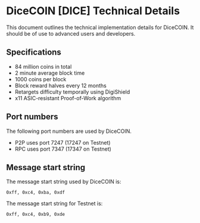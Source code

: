 DiceCOIN [DICE] Technical Details
===================================

This document outlines the technical implementation details for DiceCOIN. It should be of use to advanced users and developers.

Specifications
--------------

* 84 million coins in total
* 2 minute average block time
* 1000 coins per block
* Block reward halves every 12 months
* Retargets difficulty temporally using DigiShield
* x11 ASIC-resistant Proof-of-Work algorithm

Port numbers
------------

The following port numbers are used by DiceCOIN.

* P2P uses port 7247 (17247 on Testnet)
* RPC uses port 7347 (17347 on Testnet)

Message start string
--------------------

The message start string used by DiceCOIN is:

```
0xff, 0xc4, 0xba, 0xdf
```

The message start string for Testnet is:

```
0xff, 0xc4, 0xb9, 0xde
```
